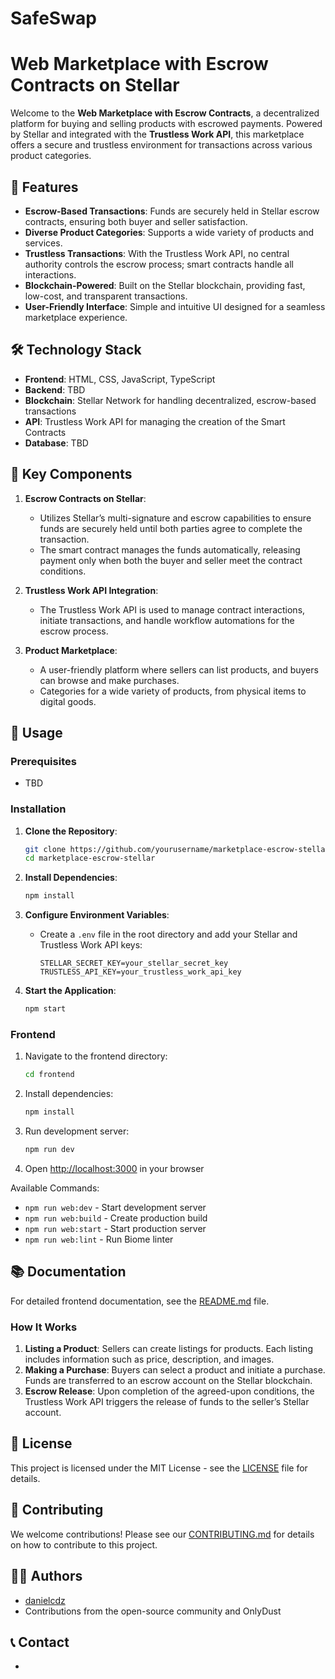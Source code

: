 # SafeSwap
# Web Marketplace with Escrow Contracts on Stellar

Welcome to the **Web Marketplace with Escrow Contracts**, a decentralized platform for buying and selling products with escrowed payments. Powered by Stellar and integrated with the **Trustless Work API**, this marketplace offers a secure and trustless environment for transactions across various product categories.

## 🚀 Features

- **Escrow-Based Transactions**: Funds are securely held in Stellar escrow contracts, ensuring both buyer and seller satisfaction.
- **Diverse Product Categories**: Supports a wide variety of products and services.
- **Trustless Transactions**: With the Trustless Work API, no central authority controls the escrow process; smart contracts handle all interactions.
- **Blockchain-Powered**: Built on the Stellar blockchain, providing fast, low-cost, and transparent transactions.
- **User-Friendly Interface**: Simple and intuitive UI designed for a seamless marketplace experience.

## 🛠️ Technology Stack

- **Frontend**: HTML, CSS, JavaScript, TypeScript
- **Backend**: TBD
- **Blockchain**: Stellar Network for handling decentralized, escrow-based transactions
- **API**: Trustless Work API for managing the creation of the Smart Contracts
- **Database**: TBD

## 🔑 Key Components

1. **Escrow Contracts on Stellar**:
   - Utilizes Stellar’s multi-signature and escrow capabilities to ensure funds are securely held until both parties agree to complete the transaction.
   - The smart contract manages the funds automatically, releasing payment only when both the buyer and seller meet the contract conditions.

2. **Trustless Work API Integration**:
   - The Trustless Work API is used to manage contract interactions, initiate transactions, and handle workflow automations for the escrow process.

3. **Product Marketplace**:
   - A user-friendly platform where sellers can list products, and buyers can browse and make purchases.
   - Categories for a wide variety of products, from physical items to digital goods.

## 📄 Usage

### Prerequisites
- TBD

### Installation

1. **Clone the Repository**:
   ```bash
   git clone https://github.com/yourusername/marketplace-escrow-stellar.git
   cd marketplace-escrow-stellar
   ```

2. **Install Dependencies**:
   ```bash
   npm install
   ```

3. **Configure Environment Variables**:
   - Create a `.env` file in the root directory and add your Stellar and Trustless Work API keys:
     ```plaintext
     STELLAR_SECRET_KEY=your_stellar_secret_key
     TRUSTLESS_API_KEY=your_trustless_work_api_key
     ```

4. **Start the Application**:
   ```bash
   npm start
   ```

### Frontend

1. Navigate to the frontend directory:
   ```bash
   cd frontend
   ```

2. Install dependencies:
   ```bash
   npm install
   ```

3. Run development server:
   ```bash
   npm run dev
   ```

4. Open [http://localhost:3000](http://localhost:3000) in your browser

Available Commands:
- `npm run web:dev` - Start development server
- `npm run web:build` - Create production build
- `npm run web:start` - Start production server
- `npm run web:lint` - Run Biome linter

## 📚 Documentation

For detailed frontend documentation, see the [README.md](frontend/README.md) file.

### How It Works

1. **Listing a Product**: Sellers can create listings for products. Each listing includes information such as price, description, and images.
2. **Making a Purchase**: Buyers can select a product and initiate a purchase. Funds are transferred to an escrow account on the Stellar blockchain.
3. **Escrow Release**: Upon completion of the agreed-upon conditions, the Trustless Work API triggers the release of funds to the seller’s Stellar account.

## 📜 License

This project is licensed under the MIT License - see the [LICENSE](LICENSE) file for details.

## 🤝 Contributing

We welcome contributions! Please see our [CONTRIBUTING.md](CONTRIBUTING.md) for details on how to contribute to this project.


## 🧑‍💻 Authors

- [danielcdz](https://github.com/danielcdz)
- Contributions from the open-source community and OnlyDust

## 📞 Contact

- 
